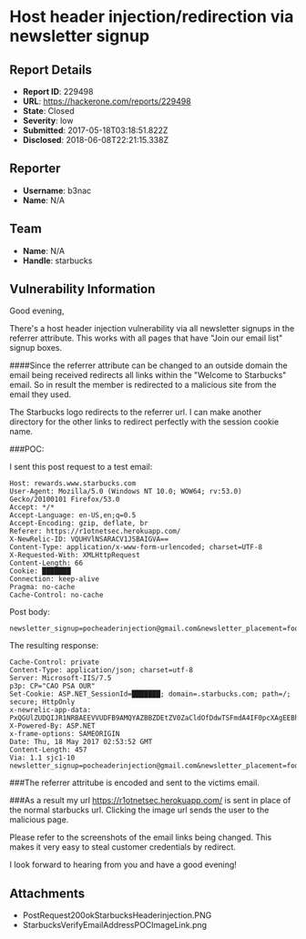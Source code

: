 # Host header injection/redirection via newsletter signup

## Report Details
- **Report ID**: 229498
- **URL**: https://hackerone.com/reports/229498
- **State**: Closed
- **Severity**: low
- **Submitted**: 2017-05-18T03:18:51.822Z
- **Disclosed**: 2018-06-08T22:21:15.338Z

## Reporter
- **Username**: b3nac
- **Name**: N/A

## Team
- **Name**: N/A
- **Handle**: starbucks

## Vulnerability Information
Good evening,

There's a host header injection vulnerability via all newsletter signups in the referrer attribute. This works with all pages that have "Join our email list" signup boxes.

####Since the referrer attribute can be changed to an outside domain the email being received redirects all links within the "Welcome to Starbucks" email. So in result the member is redirected to a malicious site from the email they used.

The Starbucks logo redirects to the referrer url. I can make another directory for the other links to redirect perfectly with the session cookie name. 

###POC:

I sent this post request to a test email:
```
Host: rewards.www.starbucks.com
User-Agent: Mozilla/5.0 (Windows NT 10.0; WOW64; rv:53.0) Gecko/20100101 Firefox/53.0
Accept: */*
Accept-Language: en-US,en;q=0.5
Accept-Encoding: gzip, deflate, br
Referer: https://r1otnetsec.herokuapp.com/
X-NewRelic-ID: VQUHVlNSARACV1JSBAIGVA==
Content-Type: application/x-www-form-urlencoded; charset=UTF-8
X-Requested-With: XMLHttpRequest
Content-Length: 66
Cookie: ███████
Connection: keep-alive
Pragma: no-cache
Cache-Control: no-cache
```
Post body:
```
newsletter_signup=pocheaderinjection@gmail.com&newsletter_placement=footer
```
The resulting response:
```
Cache-Control: private
Content-Type: application/json; charset=utf-8
Server: Microsoft-IIS/7.5
p3p: CP="CAO PSA OUR"
Set-Cookie: ASP.NET_SessionId=███████; domain=.starbucks.com; path=/; secure; HttpOnly
x-newrelic-app-data: PxQGUlZUDQIJR1NRBAEEVVUDFB9AMQYAZBBZDEtZV0ZaCldOfDdwTSFmdA4IF0pcXAgEEBhhRQkHVEVAJAkRDxJOCEwIFAQcA1EKVgVTBE5UGhVUUlQOBwMgJVQEcwZTIHUUHwQHDxFVPw==
X-Powered-By: ASP.NET
x-frame-options: SAMEORIGIN
Date: Thu, 18 May 2017 02:53:52 GMT
Content-Length: 457
Via: 1.1 sjc1-10
newsletter_signup=pocheaderinjection@gmail.com&newsletter_placement=footer
```
###The referrer attritube is encoded and sent to the victims email.

###As a result my url https://r1otnetsec.herokuapp.com/ is sent in place of the normal starbucks url. Clicking the image url sends the user to the malicious page.

Please refer to the screenshots of the email links being changed. This makes it very easy to steal customer credentials by redirect. 

I look forward to hearing from you and have a good evening!

## Attachments
- PostRequest200okStarbucksHeaderinjection.PNG
- StarbucksVerifyEmailAddressPOCImageLink.png
